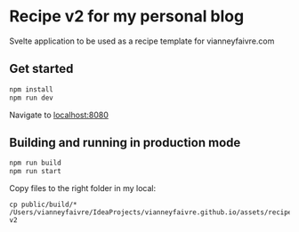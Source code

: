 # Recipe v2 for my personal blog

Svelte application to be used as a recipe template for vianneyfaivre.com

## Get started

```bash
npm install
npm run dev
```

Navigate to [localhost:8080](http://localhost:8080)

## Building and running in production mode

```bash
npm run build
npm run start
```

Copy files to the right folder in my local:
```
cp public/build/* /Users/vianneyfaivre/IdeaProjects/vianneyfaivre.github.io/assets/recipe-v2 
```